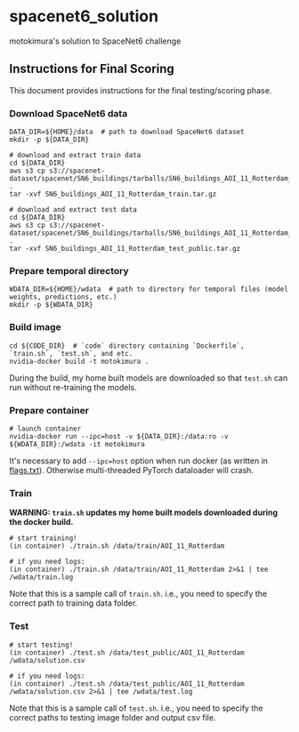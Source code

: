 # spacenet6_solution
motokimura's solution to SpaceNet6 challenge

## Instructions for Final Scoring

This document provides instructions for the final testing/scoring phase.

### Download SpaceNet6 data

```
DATA_DIR=${HOME}/data  # path to download SpaceNet6 dataset
mkdir -p ${DATA_DIR}

# download and extract train data
cd ${DATA_DIR}
aws s3 cp s3://spacenet-dataset/spacenet/SN6_buildings/tarballs/SN6_buildings_AOI_11_Rotterdam_train.tar.gz .
tar -xvf SN6_buildings_AOI_11_Rotterdam_train.tar.gz

# download and extract test data
cd ${DATA_DIR}
aws s3 cp s3://spacenet-dataset/spacenet/SN6_buildings/tarballs/SN6_buildings_AOI_11_Rotterdam_test_public.tar.gz .
tar -xvf SN6_buildings_AOI_11_Rotterdam_test_public.tar.gz
```

### Prepare temporal directory

```
WDATA_DIR=${HOME}/wdata  # path to directory for temporal files (model weights, predictions, etc.)
mkdir -p ${WDATA_DIR}
```

### Build image

```
cd ${CODE_DIR}  # `code` directory containing `Dockerfile`, `train.sh`, `test.sh`, and etc. 
nvidia-docker build -t motokimura .
```

During the build, my home built models are downloaded
so that `test.sh` can run without re-training the models.

### Prepare container

```
# launch container
nvidia-docker run --ipc=host -v ${DATA_DIR}:/data:ro -v ${WDATA_DIR}:/wdata -it motokimura
```

It's necessary to add `--ipc=host` option when run docker (as written in [flags.txt](flags.txt)).
Otherwise multi-threaded PyTorch dataloader will crash.

### Train

**WARNING: `train.sh` updates my home built models downloaded during the docker build.**

```
# start training!
(in container) ./train.sh /data/train/AOI_11_Rotterdam

# if you need logs:
(in container) ./train.sh /data/train/AOI_11_Rotterdam 2>&1 | tee /wdata/train.log
```

Note that this is a sample call of `train.sh`. 
i.e., you need to specify the correct path to training data folder.

### Test

```
# start testing!
(in container) ./test.sh /data/test_public/AOI_11_Rotterdam /wdata/solution.csv

# if you need logs:
(in container) ./test.sh /data/test_public/AOI_11_Rotterdam /wdata/solution.csv 2>&1 | tee /wdata/test.log
```

Note that this is a sample call of `test.sh`. 
i.e., you need to specify the correct paths to testing image folder and output csv file.

